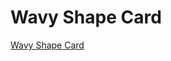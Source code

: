 # Wavy Shape Card

[Wavy Shape Card](https://www.youtube.com/watch?v=bvHdJWJluaM&ab_channel=OnlineTutorials)